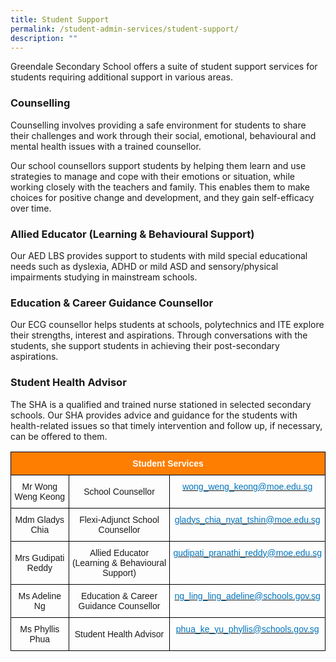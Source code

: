 ```yaml
---
title: Student Support
permalink: /student-admin-services/student-support/
description: ""
---
```

Greendale Secondary School offers a suite of student support services for students requiring additional support in various areas.

### Counselling

Counselling involves providing a safe environment for students to share their challenges and work through their social, emotional, behavioural and mental health issues with a trained counsellor.

Our school counsellors support students by helping them learn and use strategies to manage and cope with their emotions or situation, while working closely with the teachers and family. This enables them to make choices for positive change and development, and they gain self-efficacy over time.

### Allied Educator (Learning & Behavioural Support)

Our AED LBS provides support to students with mild special educational needs such as dyslexia, ADHD or mild ASD and sensory/physical impairments studying in mainstream schools.

### Education & Career Guidance Counsellor

Our ECG counsellor helps students at schools, polytechnics and ITE explore their strengths, interest and aspirations. Through conversations with the students, she support students in achieving their post-secondary aspirations.

### Student Health Advisor

The SHA is a qualified and trained nurse stationed in selected secondary schools. Our SHA provides advice and guidance for the students with health-related issues so that timely intervention and follow up, if necessary, can be offered to them.

<style type="text/css">
.tg  {border-collapse:collapse;border-spacing:0;}
.tg td{border-color:black;border-style:solid;border-width:1px;font-family:Arial, sans-serif;font-size:14px;
  overflow:hidden;padding:10px 5px;word-break:normal;}
.tg th{border-color:black;border-style:solid;border-width:1px;font-family:Arial, sans-serif;font-size:14px;
  font-weight:normal;overflow:hidden;padding:10px 5px;word-break:normal;}
.tg .tg-rgwj{color:#0274BE;text-align:center;vertical-align:top}
.tg .tg-t0cp{background-color:#FD7E00;color:#FFF;font-weight:bold;text-align:center;vertical-align:top}
.tg .tg-nrix{text-align:center;vertical-align:middle}
</style>
<table class="tg">
<thead>
  <tr>
    <th class="tg-t0cp" colspan="3"><span style="font-weight:inherit;font-style:inherit;color:#FFF">Student Services</span></th>
  </tr>
</thead>
<tbody>
  <tr>
    <td class="tg-nrix"><span style="font-weight:inherit;font-style:inherit">Mr Wong Weng Keong</span></td>
    <td class="tg-nrix"><span style="font-weight:inherit;font-style:inherit">School Counsellor</span></td>
    <td class="tg-rgwj"><a href="mailto:wong_weng_keong@moe.edu.sg"><span style="font-weight:inherit;font-style:inherit;text-decoration:none;color:#0274BE;background-color:transparent">wong_weng_keong@moe.edu.sg</span></a></td>
  </tr>
  <tr>
    <td class="tg-nrix"><span style="font-weight:inherit;font-style:inherit">Mdm Gladys Chia</span></td>
    <td class="tg-nrix"><span style="font-weight:inherit;font-style:inherit">Flexi-Adjunct School Counsellor</span></td>
    <td class="tg-rgwj"><a href="mailto:gladys_chia_nyat_tshin@moe.edu.sg"><span style="font-weight:inherit;font-style:inherit;text-decoration:none;color:#0274BE;background-color:transparent">gladys_chia_nyat_tshin@moe.edu.sg</span></a></td>
  </tr>
  <tr>
    <td class="tg-nrix"><span style="font-weight:inherit;font-style:inherit">Mrs Gudipati Reddy</span></td>
    <td class="tg-nrix"><span style="font-weight:inherit;font-style:inherit">Allied Educator (Learning &amp; Behavioural Support)</span></td>
    <td class="tg-rgwj"><a href="mailto:gudipati_pranathi_reddy@moe.edu.sg"><span style="font-weight:inherit;font-style:inherit;text-decoration:none;color:#0274BE;background-color:transparent">gudipati_pranathi_reddy@moe.edu.sg</span></a></td>
  </tr>
  <tr>
    <td class="tg-nrix"><span style="font-weight:inherit;font-style:inherit">Ms Adeline Ng</span></td>
    <td class="tg-nrix"><span style="font-weight:inherit;font-style:inherit">Education &amp; Career Guidance Counsellor</span></td>
    <td class="tg-rgwj"><a href="mailto:ng_ling_ling_adeline@schools.gov.sg"><span style="font-weight:inherit;font-style:inherit;text-decoration:none;color:#0274BE;background-color:transparent">ng_ling_ling_adeline@schools.gov.sg</span></a></td>
  </tr>
  <tr>
    <td class="tg-nrix"><span style="font-weight:inherit;font-style:inherit">Ms Phyllis Phua</span></td>
    <td class="tg-nrix"><span style="font-weight:inherit;font-style:inherit">Student Health Advisor</span></td>
    <td class="tg-rgwj"><a href="mailto:phua_ke_yu_phyllis@schools.gov.sg"><span style="font-weight:inherit;font-style:inherit;text-decoration:none;color:#0274BE;background-color:transparent">phua_ke_yu_phyllis@schools.gov.sg</span></a></td>
  </tr>
</tbody>
</table>